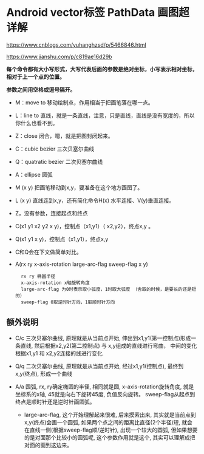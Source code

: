 # Android vector标签 PathData 画图超详解

<https://www.cnblogs.com/yuhanghzsd/p/5466846.html>

<https://www.jianshu.com/p/c819ae16d29b>

**每个命令都有大小写形式，大写代表后面的参数是绝对坐标，小写表示相对坐标，相对于上一个点的位置。**

**参数之间用空格或逗号隔开。**


* M：move to 移动绘制点，作用相当于把画笔落在哪一点。
* L：line to 直线，就是一条直线，注意，只是直线，直线是没有宽度的，所以你什么也看不到。
* Z：close 闭合，嗯，就是把图封闭起来。
* C：cubic bezier 三次贝塞尔曲线
* Q：quatratic bezier 二次贝塞尔曲线
* A：ellipse 圆弧

* M (x y) 把画笔移动到x,y，要准备在这个地方画图了。
* L (x y) 直线连到x,y，还有简化命令H(x) 水平连接、V(y)垂直连接。
* Z，没有参数，连接起点和终点
* C(x1 y1 x2 y2 x y)，控制点（x1,y1）（ x2,y2），终点x,y 。
* Q(x1 y1 x y)，控制点（x1,y1），终点x,y
* C和Q会在下文做简单对比。
* A(rx ry x-axis-rotation large-arc-flag sweep-flag x y)

		rx ry 椭圆半径
		x-axis-rotation x轴旋转角度
		large-arc-flag 为0时表示取小弧度，1时取大弧度 （舍取的时候，是要长的还是短的）
		sweep-flag 0取逆时针方向，1取顺时针方向

## 额外说明

* C/c 三次贝塞尔曲线, 原理就是从当前点开始, 伸出到x1,y1(第一控制点)形成一条直线, 然后根据x2,y2(第二控制点) 与 x,y组成的直线进行弯曲，
中间的变化根据x1,y1 和 x2,y2连接的线进行变化

* Q/q 二次贝塞尔曲线, 原理就是从当前点开始, 经过x1,y1(控制点), 最终到x,y(终点), 形成一个曲线

* A/a 圆弧, rx, ry确定椭圆的半径, 相同就是圆, x-axis-rotation旋转角度, 就是坐标系的x轴, 45就是向右下旋转45度, 负值反向旋转。
sweep-flag从起点到终点是顺时针还是逆时针画圆弧。

    * large-arc-flag, 这个开始理解起来很难, 后来摸索出来, 其实就是当前点到x,y(终点)会画一个圆弧, 如果两个点之间的距离比直径(2个半径)短,
就会在直线一侧(根据sweep-flag顺/逆时针), 出现一个较大的圆弧, 但如果想要的是对面那个比较小的圆弧呢, 这个参数作用就是这个, 其实可以理解成把对面的画到这边来。 
